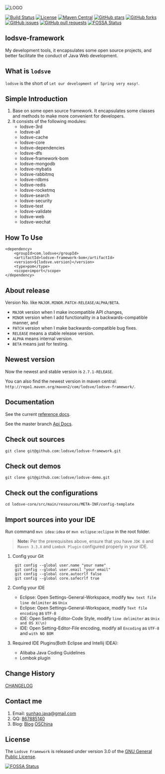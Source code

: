 ![LOGO](images/logo.png "lodsve-framework")

[![Build Status](https://travis-ci.org/lodsve/lodsve-framework.svg?branch=master)](https://travis-ci.org/lodsve/lodsve-framework)
[![License](https://img.shields.io/badge/license-GPLv3-yellowgreen.svg)]()
[![Maven Central](https://img.shields.io/maven-central/v/com.lodsve/lodsve-framework.svg)](https://search.maven.org/artifact/com.lodsve/lodsve-framework)
[![GitHub stars](https://img.shields.io/github/stars/lodsve/lodsve-framework.svg)](https://github.com/lodsve/lodsve-framework/stargazers)
[![GitHub forks](https://img.shields.io/github/forks/lodsve/lodsve-framework.svg)](https://github.com/lodsve/lodsve-framework/network)
[![GitHub issues](https://img.shields.io/github/issues/lodsve/lodsve-framework.svg)](https://github.com/lodsve/lodsve-framework/issues)
[![GitHub pull requests](https://img.shields.io/github/issues-pr/lodsve/lodsve-framework.svg)](https://github.com/lodsve/lodsve-framework/pulls)
[![FOSSA Status](https://app.fossa.io/api/projects/git%2Bgithub.com%2Flodsve%2Flodsve-framework.svg?type=shield)](https://app.fossa.io/projects/git%2Bgithub.com%2Flodsve%2Flodsve-framework?ref=badge_shield)

## lodsve-framework
My development tools, it encapsulates some open source projects, and better facilitate the conduct of Java Web development.

## What is `lodsve`
`lodsve` is the short of `Let our development of Spring very easy!`.

## Simple Introduction
1. Base on some open source framework. It encapsulates some classes and methods to make more convenient for developers.
2. It consists of the following modules:
    - lodsve-3rd
    - lodsve-all
    - lodsve-cache
    - lodsve-core
    - lodsve-dependencies
    - lodsve-dfs
    - lodsve-framework-bom
    - lodsve-mongodb
    - lodsve-mybatis
    - lodsve-rabbitmq
    - lodsve-rdbms
    - lodsve-redis
    - lodsve-rocketmq
    - lodsve-search
    - lodsve-security
    - lodsve-test
    - lodsve-validate
    - lodsve-web
    - lodsve-wechat

## How To Use
```
<dependency>
    <groupId>com.lodsve</groupId>
    <artifactId>lodsve-framework-bom</artifactId>
    <version>${lodsve.version}</version>
    <type>pom</type>
    <scope>import</scope>
</dependency>
```
    
## About release
Version No. like `MAJOR.MINOR.PATCH-RELEASE/ALPHA/BETA`.

- `MAJOR` version when I make incompatible API changes,
- `MINOR` version when I add functionality in a backwards-compatible manner, and
- `PATCH` version when I make backwards-compatible bug fixes.
- `RELEASE` means a stable release version.
- `ALPHA` means internal version.
- `BETA` means just for testing.    
    
## Newest version
Now the newest and stable version is `2.7.1-RELEASE`.

You can also find the newest version in maven central: `http://repo1.maven.org/maven2/com/lodsve/lodsve-framework/`.
    
## Documentation
See the current [reference docs][].

See the master branch [Api Docs][].

## Check out sources
`git clone git@github.com:lodsve/lodsve-framework.git`

## Check out demos
`git clone git@github.com:lodsve/lodsve-demo.git`

## Check out the configurations
`cd lodsve-core/src/main/resources/META-INF/config-template`

## Import sources into your IDE
Run command `mvn idea:idea` or `mvn eclipse:eclipse` in the root folder.
> **Note:** Per the prerequisites above, ensure that you have `JDK 8` and `Maven 3.3.X` and `Lombok Plugin` configured properly in your IDE.

1. Config your Git 
    
        git config --global user.name "your name"
        git config --global user.email "your email"
        git config --global core.autocrlf false
        git config --global core.safecrlf true
2. Config your IDE
    - Eclipse: Open Settings-General-Workspace, modify `New text file line delimiter` as `Unix`
    - Eclipse: Open Settings-General-Workspace, modify `Text file encoding` as `UTF-8`
    - IDE: Open Setting-Editor-Code Style, modify `line delimiter` as `Unix and OS X(\n)`
    - IDE: Open Setting-Editor-File encoding, modify all `Encoding` as `UTF-8` and `with NO BOM`
3. Required IDE Plugins(Both Eclipse and Intellij IDEA):
    - Alibaba Java Coding Guidelines
    - Lombok plugin    

## Change History
[CHANGELOG][]

## Contact me
1. Email: sunhao.java@gmail.com
2. QQ: [867885140][]
3. Blog: [Blog][] [OSChina][]

## License
The `Lodsve Framework` is released under version 3.0 of the [GNU General Public License][].

[![FOSSA Status](https://app.fossa.io/api/projects/git%2Bgithub.com%2Flodsve%2Flodsve-framework.svg?type=large)](https://app.fossa.io/projects/git%2Bgithub.com%2Flodsve%2Flodsve-framework?ref=badge_large)

[GNU GENERAL PUBLIC LICENSE]: https://opensource.org/licenses/GPL-3.0
[CHANGELOG]: https://github.com/lodsve/lodsve-framework/blob/master/CHANGELOG.md
[Blog]: https://www.crazy-coder.cn
[OSChina]: https://my.oschina.net/sunhaojava
[867885140]: http://wpa.qq.com/msgrd?v=3&uin=867885140&site=qq&menu=yes
[reference docs]: https://helps.lodsve.com/
[Api Docs]: https://apidoc.gitee.com/lodsve/lodsve-framework/
